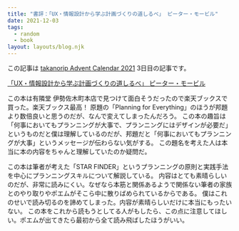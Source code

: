 ```yaml
---
title: "書評：「UX・情報設計から学ぶ計画づくりの道しるべ」 ピーター・モービル"
date: 2021-12-03
tags:
  - random
  - book
layout: layouts/blog.njk
---
```


この記事は [takanorip Advent Calendar 2021](https://adventar.org/calendars/7125) 3日目の記事です。

[「UX・情報設計から学ぶ計画づくりの道しるべ」 ピーター・モービル](http://www.bnn.co.jp/books/9415/)

この本は有隣堂 伊勢佐木町本店で見つけて面白そうだったので楽天ブックスで買った。楽天ブックス最高！
原題の「Planning for Everything」のほうが邦題より数倍良いと思うのだが、なんで変えてしまったんだろう。
この本の趣旨は「何事においてもプランニングが大事で、プランニングにはデザインが必要だ」というものだと僕は理解しているのだが、邦題だと「何事においてもプランニングが大事」というメッセージが伝わらない気がする。
この題名を考えた人は本当に本の内容をちゃんと理解していたのか疑問だ。

この本は筆者が考えた「STAR FINDER」というプランニングの原則と実践手法を中心にプランニングスキルについて解説している。
内容はとても素晴らしいのだが、非常に読みにくい。なぜなら本筋と関係あるようで関係ない筆者の家族とのやり取りやポエムがそこら中に散りばめられているからである。
僕はこれのせいで読み切るのを諦めてしまった。内容が素晴らしいだけに本当にもったいない。
この本をこれから読もうとしてる人がもしたら、この点に注意してほしい。ポエムが出てきたら最初から全て読み飛ばしたほうがいい。

